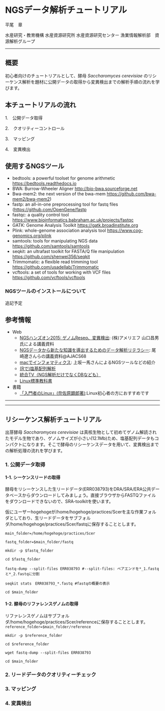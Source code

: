 # NGSデータ解析チュートリアル


平尾　章

水産研究・教育機構 水産資源研究所
水産資源研究センター 漁業情報解析部　資源解析グループ


----

## 概要

初心者向けのチュートリアルとして、酵母 *Saccharomyces* *cerevisiae* のリシーケンス解析を題材に公開データの取得から変異検出までの解析手順の流れを学びます。 


## 本チュートリアルの流れ

1.　公開データ取得

2.　クオリティーコントロール

3.　マッピング

4.　変異検出　



## 使用するNGSツール

* bedtools: a powerful toolset for genome arithmetic https://bedtools.readthedocs.io
* BWA: Burrow-Wheeler Aligner http://bio-bwa.sourceforge.net
* Bwa-mem2: the next version of the bwa-mem https://github.com/bwa-mem2/bwa-mem2) 
* fastp: an all-in-one preprocessing tool for fastq files (https://github.com/OpenGene/fastp
* fastqc: a quality control tool https://www.bioinformatics.babraham.ac.uk/projects/fastqc
* GATK: Genome Analysis Toolkit https://gatk.broadinstitute.org
* Plink: whole-genome association analysis tool https://www.cog-genomics.org/plink
* samtools: tools for manipulating NGS data https://github.com/samtools/samtools
* seqkit: an ultrafast toolkit for FASTA/Q file manipulation https://github.com/shenwei356/seqkit
* Trimmomatic: a flexible read trimming tool https://github.com/usadellab/Trimmomatic
* vcftools: a set of tools for working with VCF files https://github.com/vcftools/vcftools


### NGSツールのインストールについて
追記予定



## 参考情報
- Web
  - [NGSハンズオン2015: ゲノムReseq、変異検出](https://www.iu.a.u-tokyo.ac.jp/~kadota/bioinfo_ngs_sokushu_2015/20150804_amelieff_20150902.pdf): (株)アメリエフ 山口昌男氏による講義資料
  - [NGSデータから新たな知識を導出するためのデータ解析リテラシー](https://github.com/yuifu/ajacs68): 尾崎遼さんらの講義資料@AJACS68
  - [macでインフォマティクス](https://kazumaxneo.hatenablog.com): 上坂一馬さんによるNGSツールなどの紹介
  - [(Rで)塩基配列解析](http://www.iu.a.u-tokyo.ac.jp/~kadota/r_seq.html)
  - [統合TV（NGS解析だけでなくDBなども）](http://togotv.dbcls.jp)
  - [Linux標準教科書](http://www.lpi.or.jp/linuxtext/text.shtml)
- 書籍
  - [「入門者のLinux」(奈佐原顕郎著)](https://gendai.ismedia.jp/list/books/bluebacks/9784062579896):Linux初心者の方におすすめです 


---
---

## リシーケンス解析チュートリアル
出芽酵母 *Saccharomyces* *cerevisiae* は真核生物として初めてゲノム解読されたモデル生物であり、ゲノムサイズが小さい(12.1Mb)ため、塩基配列データもコンパクトになります。そこで酵母のリシーケンスデータを用いて、変異検出までの解析処理の流れを学びます。

### 1. 公開データ取得
#### 1-1. シーケンスリードの取得
酵母をリシーケンスした生リードデータ(ERR038793)をDRA/SRA/ERA公共データベースからダウンロードしてみましょう。直接ブラウザからFASTQファイルをダウンロードできないので、SRA-toolkitを使います。

仮にユーザーhogehogeが/home/hogehoge/practices/Scerを主な作業フォルダとしており、生リードデータをサブフォルダ/home/hogehoge/practices/Scer/fastqに保存することとします。

`main_folder=/home/hogehoge/practices/Scer`

`fastq_folder=$main_folder/fastq`

`mkdir -p $fastq_folder`

`cd $fastq_folder`

`fastq-dump --split-files ERR038793 #--split-files: ペアエンドを*_1.fastqと*_2.fastqに分割`

`seqkit stats　ERR038793_*.fastq #fastqの概要の表示`

`cd $main_folder`

#### 1-2. 酵母のリファレンスゲノムの取得

リファレンスゲノムはサブフォルダ/home/hogehoge/practices/Scer/referenceに保存することとします。
`reference_folder=$main_folder/reference`

`mkdir -p $reference_folder`

`cd $reference_folder`

`wget fastq-dump --split-files ERR038793`

`cd $main_folder`

### 2. リードデータのクオリティーチェック



### 3. マッピング



### 4. 変異検出
